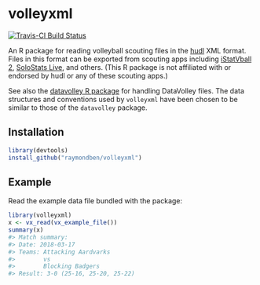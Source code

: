 
<!-- README.md is generated from README.Rmd. Please edit that file -->

# volleyxml

[![Travis-CI Build
Status](https://travis-ci.org/raymondben/volleyxml.svg?branch=master)](https://travis-ci.org/raymondben/volleyxml)

An R package for reading volleyball scouting files in the
[hudl](https://www.hudl.com/sports/volleyball) XML format. Files in this
format can be exported from scouting apps including
[iStatVball 2](http://www.istatvball.com/), [SoloStats
Live](https://www.solostatslive.com/solostats-live.html), and others.
(This R package is not affiliated with or endorsed by hudl or any of
these scouting apps.)

See also the [datavolley R
package](https://github.com/raymondben/datavolley) for handling
DataVolley files. The data structures and conventions used by
`volleyxml` have been chosen to be similar to those of the `datavolley`
package.

## Installation

``` r
library(devtools)
install_github("raymondben/volleyxml")
```

## Example

Read the example data file bundled with the package:

``` r
library(volleyxml)
x <- vx_read(vx_example_file())
summary(x)
#> Match summary:
#> Date: 2018-03-17
#> Teams: Attacking Aardvarks
#>        vs
#>        Blocking Badgers
#> Result: 3-0 (25-16, 25-20, 25-22)
```
